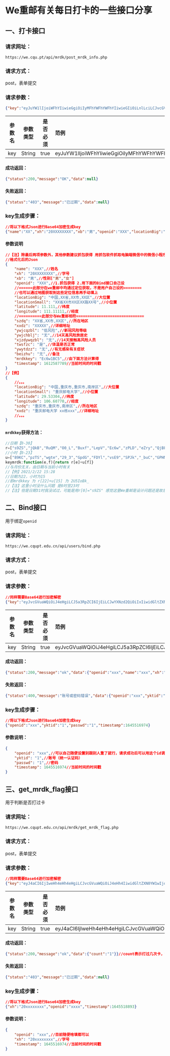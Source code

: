 # We重邮有关每日打卡的一些接口分享

## 一、打卡接口

### **请求网址**：

```http
https://we.cqu.pt/api/mrdk/post_mrdk_info.php
```

### **请求方式**：

post，表单提交

### **请求参数**：

```json
{"key":"eyJuYW1lIjoiWFhYIiwieGgiOiIyMFhYWFhYWFhYIiwieGIiOiLnlLciLCJvcGVuaWQiOiJYWFgiLCJsb2NhdGlvbkJpZyI6IuS4reWbvSxYWOecgSxYWOW4gixYWOWMuiIsImxvY2F0aW9uU21hbGwiOiJYWOecgVhY5biCWFjljLpYWOi3r1hY5Y+3IiwibGF0aXR1ZGUiOlhYLlhYWCwibG9uZ2l0dWRlIjpYWFguWFhYWFgsInN6ZHEiOiJYWOecgSxYWOW4gixYWOWMuiIsInh4ZHoiOiJYWFhYWCIsInl3amNxemJsIjoi5L2O6aOO6ZmpIiwieXdqY2hibGoiOiLml6AiLCJ4anpkeXdxemJsIjoi5pegIiwidHdzZnpjIjoi5pivIiwieXd5dGR6eiI6IuaXoCIsImJlaXpodSI6IuaXoCIsIm1yZGtrZXkiOiJFYzZ3MUJDNSIsInRpbWVzdGFtcCI6MTYxMjU4Nzc4OX0="}
```

| 参数名 | 参数类型 | 是否必须 | 范例                                                         |
| ------ | -------- | -------- | :----------------------------------------------------------- |
| key    | String   | true     | eyJuYW1lIjoiWFhYIiwieGgiOiIyMFhYWFhYWFhYIiwieGIiOiLnlLciLCJvcGVuaWQiOiJYWFgiLCJsb2NhdGlvbkJpZyI6IuS4reWbvSxYWOecgSxYWOW4gixYWOWMuiIsImxvY2F0aW9uU21hbGwiOiJYWOecgVhY5biCWFjljLpYWOi3r1hY5Y+3IiwibGF0aXR1ZGUiOlhYLlhYWCwibG9uZ2l0dWRlIjpYWFguWFhYWFgsInN6ZHEiOiJYWOecgSxYWOW4gixYWOWMuiIsInh4ZHoiOiJYWFhYWCIsInl3amNxemJsIjoi5L2O6aOO6ZmpIiwieXdqY2hibGoiOiLml6AiLCJ4anpkeXdxemJsIjoi5pegIiwidHdzZnpjIjoi5pivIiwieXd5dGR6eiI6IuaXoCIsImJlaXpodSI6IuaXoCIsIm1yZGtrZXkiOiJFYzZ3MUJDNSIsInRpbWVzdGFtcCI6MTYxMjU4Nzc4OX0= |

#### **成功返回：**

```json
{"status":200,"message":"OK","data":null}
```

#### **失败返回：**

```json
{"status":"403","message":"已过期","data":null}
```

### key生成步骤：

```JSON
//将以下格式Json进行Base64加密生成key
{"name":"XX","xh":"20XXXXXXXX","xb":"男","openid":"XXX","locationBig":"中国,XX省,XX市,XX区","locationSmall":"XX省XX市XX区XX路XX号","latitude":XX.XXX,"longitude":XXX.XXXXX,"szdq":"XX省,XX市,XX区","xxdz":"XXXXX","ywjcqzbl":"低风险","ywjchblj":"无","xjzdywqzbl":"无","twsfzc":"是","ywytdzz":"无","beizhu":"无","mrdkkey":"Ec6w1BC5","timestamp":1612587789}
```

#### 参数说明

```json
//【注】除最后两项参数外，其他参数建议抓包获得 用抓包软件抓取电脑端微信中的微信小程序
//格式化后的Json
{
	"name": "XXX",//姓名
	"xh": "20XXXXXXXX",//学号
	"xb": "男",//性别["男","女"]
	"openid": "XXX",//1.抓包获得 2.用下面的Bind接口自己设
    //======此部分在we重邮中均通过定位获取，不是用户自己设的========
    //也可以通过地图获取到这些定位信息再手动填上
	"locationBig": "中国,XX省,XX市,XX区",//大位置
	"locationSmall": "XX省XX市XX区XX路XX号",//小位置
	"latitude": 11.111,//纬度
	"longitude": 111.11111,//经度
    //==========此部分与We重邮相符==============================
	"szdq": "XX省,XX市,XX区",//所在地区
	"xxdz": "XXXXX",//详细地址
	"ywjcqzbl": "低风险",//新冠风险等级
	"ywjchblj": "无",//14天高风险旅居史
	"xjzdywqzbl": "无",//14天接触高风险人员
	"twsfzc": "是",//体温是否正常
	"ywytdzz": "无",//有无感染有关症状
	"beizhu": "无",//备注
	"mrdkkey": "Ec6w1BC5",//由下面方法计算得
	"timestamp": 1612587789//当前时间的时间戳
}
//【例】
{
	//。。。
	"locationBig": "中国,重庆市,重庆市,南岸区",//大位置
	"locationSmall": "重庆邮电大学",//小位置
	"latitude": 29.53304,//纬度
	"longitude": 106.60770,//经度
	"szdq": "重庆市,重庆市,南岸区",//所在地区
	"xxdz": "重庆邮电大学 xx栋xxx",//详细地址
	//。。。
}
```

#### `mrdkkey`获得方法：

```javascript
//日期【0-30】
r=["s9ZS","jQkB","RuQM","O0_L","Buxf","LepV","Ec6w","zPLD","eZry","QjBF","XPB0","zlTr","YDr2","Mfdu","HSoi","frhT","GOdB","AEN0","zX0T","wJg1","fCmn","SM3z","2U5I","LI3u","3rAY","aoa4","Jf9u","M69T","XCea","63gc","6_Kf"]
//小时【0-23】
u=["89KC","pzTS","wgte","29_3","GpdG","FDYl","vsE9","SPJk","_buC","GPHN","OKax","_Kk4","hYxa","1BC5","oBk_","JgUW","0CPR","jlEh","gBGg","frS6","4ads","Iwfk","TCgR","wbjP"];
keymrdk:function(e,f){return r[e]+u[f]}
//与月份无关，由日期与当前小时有关
//【例】2021/2/22 15:28
//日期为22，小时为15
//即mrdkkey 为 r[22]+u[15] 为 2U5IoBk_
//【注】这里小时没什么问题 是0时至23时
//【注】但是日期31时我没试过，可能是用r[0]="s9ZS" 感觉这里We重邮是设计问题还是故意为之就无从得知了
```

## 二、Bind接口

用于绑定`openid`

### 请求网址：

```http
https://we.cqupt.edu.cn/api/users/bind.php
```

### 请求方式：

post，表单提交

### 请求参数：

```json
//同样需要Base64进行加密解密
{"key":"eyJvcGVuaWQiOiJ4eHgiLCJ5a3RpZCI6IjEiLCJwYXNzd2QiOiIxIiwidGltZXN0YW1wIjoxNjQ1NTE2OTc0fQ=="}
```

| 参数名 | 参数类型 | 是否必须 | 范例                                                         |
| ------ | -------- | -------- | :----------------------------------------------------------- |
| key    | String   | true     | eyJvcGVuaWQiOiJ4eHgiLCJ5a3RpZCI6IjEiLCJwYXNzd2QiOiIxIiwidGltZXN0YW1wIjoxNjQ1NTE2OTc0fQ== |

#### 成功返回：

```json
{"status":200,"message":"ok","data":{"openid":"xxx","name":"xxx","xh":"20xxxxxxxx","sfzh":"","ykth":"xxxxxx","build":"","room":"","yxm":"xxxx学院","type":"本科生","sex":"男","volunteer_uid":""}}
```

#### 失败返回：

```json
{"status":400,"message":"账号或密码错误","data":{"openid":"xxx","yktid":"1","passwd":"1","timestamp":1645516974}}
```

### key生成步骤：

```json
//将以下格式Json进行Base64加密生成key
{"openid":"xxx","yktid":"1","passwd":"1","timestamp":1645516974}
```

#### 参数说明：

```json
{
	"openid": "xxx",//可以自己随便设置别跟别人重了就行，请求成功后可以用这个id调用每日打卡和其他接口
	"yktid": "1",//账号（统一认证码）
	"passwd": "1",//密码
	"timestamp": 1645516974//当前时间的时间戳
}
```

## 三、get_mrdk_flag接口

用于判断是否打过卡

### 请求网址：

```http
https://we.cqupt.edu.cn/api/mrdk/get_mrdk_flag.php
```

### 请求方式：

post，表单提交

### 请求参数：

```json
//同样需要Base64进行加密解密
{"key":"eyJ4aCI6IjIweHh4eHh4eHgiLCJvcGVuaWQiOiJ4eHh4IiwidGltZXN0YW1wIjoxNjQ1NTE4ODkzfQ"}
```

| 参数名 | 参数类型 | 是否必须 | 范例                                                         |
| ------ | -------- | -------- | :----------------------------------------------------------- |
| key    | String   | true     | eyJ4aCI6IjIweHh4eHh4eHgiLCJvcGVuaWQiOiJ4eHh4IiwidGltZXN0YW1wIjoxNjQ1NTE4ODkzfQ |

#### 成功返回：

```json
{"status":200,"message":"ok","data":{"count":"1"}}//count表示打过几次卡，没打就是"0"
```

#### 失败返回：

```json
{"status":"403","message":"已过期","data":null}
```

### key生成步骤：

```json
//将以下格式Json进行Base64加密生成key
{"xh":"20xxxxxxxx","openid":"xxxx","timestamp":1645518893}
```

#### 参数说明：

```json
{
	"openid": "xxx",//目前随便啥填都可以
	"xh": "20xxxxxxxx",//学号
	"timestamp": 1645516974//当前时间的时间戳
}
```

